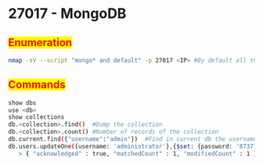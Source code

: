 # 27017 - MongoDB

## <mark style="color:red;">Enumeration</mark>

```bash
nmap -sV --script "mongo* and default" -p 27017 <IP> #By default all the nmap mongo enumerate scripts are used
```

## <mark style="color:red;">**Commands**</mark>

```bash
show dbs
use <db>
show collections
db.<collection>.find()  #Dump the collection
db.<collection>.count() #Number of records of the collection
db.current.find({"username":"admin"})  #Find in current db the username admin
db.users.updateOne({username: 'administrator'},{$set: {password: '8737729a3ada8674940065008dd87d9bc110221bf02b1048beab6078349e792c'}}) #Update a record (Dibble.oscp PG machine)
   > { "acknowledged" : true, "matchedCount" : 1, "modifiedCount" : 1 } #Result of the last command
```
